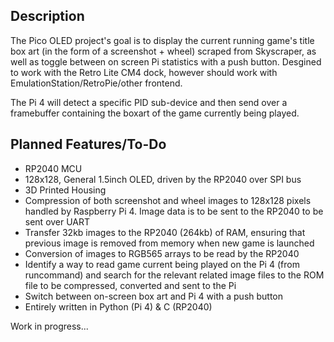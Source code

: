 ## Description
The Pico OLED project's goal is to display the current running game's title box art (in the form of a screenshot + wheel) scraped from Skyscraper, as well as toggle between on screen Pi statistics with a push button. 
Desgined to work with the Retro Lite CM4 dock, however should work with EmulationStation/RetroPie/other frontend. 

The Pi 4 will detect a specific PID sub-device and then send over a framebuffer containing the boxart of the game currently being played. 

## Planned Features/To-Do
- RP2040 MCU 
- 128x128, General 1.5inch OLED, driven by the RP2040 over SPI bus
- 3D Printed Housing 
- Compression of both screenshot and wheel images to 128x128 pixels handled by Raspberry Pi 4. Image data is to be sent to the RP2040 to be sent over UART
- Transfer 32kb images to the RP2040 (264kb) of RAM, ensuring that previous image is removed from memory when new game is launched 
- Conversion of images to RGB565 arrays to be read by the RP2040
- Identify a way to read game current being played on the Pi 4 (from runcommand) and search for the relevant related image files to the ROM file to be compressed, converted and sent to the Pi 
- Switch between on-screen box art and Pi 4 with a push button 
- Entirely written in Python (Pi 4) & C (RP2040)

Work in progress...
